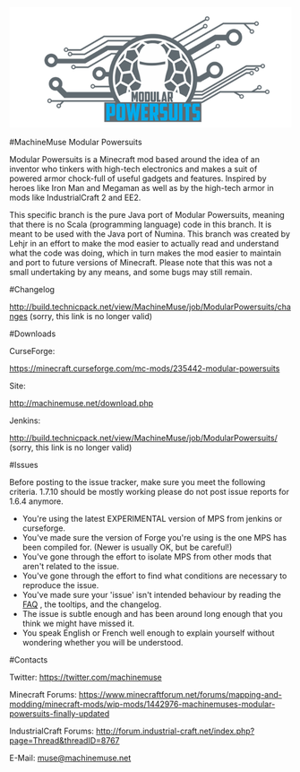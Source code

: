 ![](/src/main/resources/assets/powersuits/textures/logo.png?raw=true)

#MachineMuse Modular Powersuits

Modular Powersuits is a Minecraft mod based around the idea of an inventor who tinkers with high-tech electronics and makes a suit of powered armor chock-full of useful gadgets and features. Inspired by heroes like Iron Man and Megaman as well as by the high-tech armor in mods like IndustrialCraft 2 and EE2.

This specific branch is the pure Java port of Modular Powersuits, meaning that there is no Scala (programming language) code in this branch. It is meant to be used with the Java port of Numina. This branch was created by Lehjr in an effort to make the mod easier to actually read and understand what the code was doing, which in turn makes the mod easier to maintain and port to future versions of Minecraft. Please note that this was not a small undertaking by any means, and some bugs may still remain. 

#Changelog

http://build.technicpack.net/view/MachineMuse/job/ModularPowersuits/changes (sorry, this link is no longer valid)

#Downloads

CurseForge:

https://minecraft.curseforge.com/mc-mods/235442-modular-powersuits

Site:

http://machinemuse.net/download.php

Jenkins:

http://build.technicpack.net/view/MachineMuse/job/ModularPowersuits/ (sorry, this link is no longer valid)

#Issues

Before posting to the issue tracker, make sure you meet the following criteria. 1.7.10 should be mostly working please do not post issue reports for 1.6.4 anymore.

- You're using the latest EXPERIMENTAL version of MPS from jenkins or curseforge.
- You've made sure the version of Forge you're using is the one MPS has been compiled for. (Newer is usually OK, but be careful!)
- You've gone through the effort to isolate MPS from other mods that aren't related to the issue.
- You've gone through the effort to find what conditions are necessary to reproduce the issue.
- You've made sure your 'issue' isn't intended behaviour by reading the [FAQ](http://machinemuse.net/faq.php) , the tooltips, and the changelog.
- The issue is subtle enough and has been around long enough that you think we might have missed it.
- You speak English or French well enough to explain yourself without wondering whether you will be understood. 

#Contacts

Twitter: https://twitter.com/machinemuse

Minecraft Forums: https://www.minecraftforum.net/forums/mapping-and-modding/minecraft-mods/wip-mods/1442976-machinemuses-modular-powersuits-finally-updated

IndustrialCraft Forums: http://forum.industrial-craft.net/index.php?page=Thread&threadID=8767

E-Mail: muse@machinemuse.net
